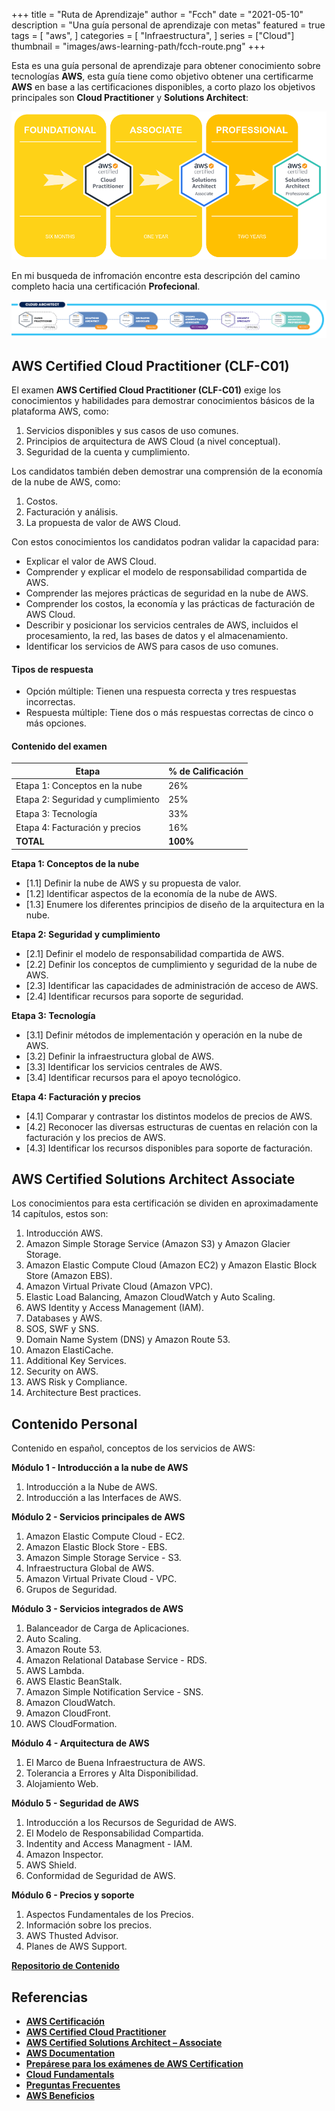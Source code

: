 +++
title = "Ruta de Aprendizaje"
author = "Fcch"
date = "2021-05-10"
description = "Una guía personal de aprendizaje con metas"
featured = true
tags = [
  "aws",
]
categories = [
    "Infraestructura",
]
series = ["Cloud"]
thumbnail = "images/aws-learning-path/fcch-route.png"
+++

Esta es una guía personal de aprendizaje para obtener conocimiento sobre tecnologías **AWS**, esta guía tiene como objetivo obtener una certificarme **AWS** en base a las certificaciones disponibles, a corto plazo los objetivos principales son **Cloud Practitioner** y **Solutions Architect**: 

![](/images/aws-learning-path/fcch-route.png)

En mi busqueda de infromación encontre esta descripción del camino completo hacia una certificación **Profecional**.

![](/images/aws-learning-path/aws-route-complete.png)

## AWS Certified Cloud Practitioner (CLF-C01)

El examen **AWS Certified Cloud Practitioner (CLF-C01)** exige los conocimientos y habilidades para demostrar conocimientos básicos de la plataforma AWS, como: 

1. Servicios disponibles y sus casos de uso comunes.
2. Principios de arquitectura de AWS Cloud (a nivel conceptual).
3. Seguridad de la cuenta y cumplimiento.

Los candidatos también deben demostrar una comprensión de la economía de la nube de AWS, como: 

1. Costos.
2. Facturación y análisis.
3. La propuesta de valor de AWS Cloud.

Con estos conocimientos los candidatos podran validar la capacidad para: 

- Explicar el valor de AWS Cloud.
- Comprender y explicar el modelo de responsabilidad compartida de AWS.
- Comprender las mejores prácticas de seguridad en la nube de AWS.
- Comprender los costos, la economía y las prácticas de facturación de AWS Cloud.
- Describir y posicionar los servicios centrales de AWS, incluidos el procesamiento, la red, las bases de datos y el almacenamiento.
- Identificar los servicios de AWS para casos de uso comunes.

#### Tipos de respuesta

- Opción múltiple: Tienen una respuesta correcta y tres respuestas incorrectas.
- Respuesta múltiple: Tiene dos o más respuestas correctas de cinco o más opciones.

#### Contenido del examen

| **Etapa**                         | **% de Calificación** |
| --------------------------------- | --------------------- |
| Etapa 1: Conceptos en la nube     | 26%                   |
| Etapa 2: Seguridad y cumplimiento | 25%                   |
| Etapa 3: Tecnología               | 33%                   |
| Etapa 4: Facturación y precios    | 16%                   |
| **TOTAL**                         | **100%**              |


**Etapa 1: Conceptos de la nube**

- [1.1] Definir la nube de AWS y su propuesta de valor.
- [1.2] Identificar aspectos de la economía de la nube de AWS.
- [1.3] Enumere los diferentes principios de diseño de la arquitectura en la nube.

**Etapa 2: Seguridad y cumplimiento**

- [2.1] Definir el modelo de responsabilidad compartida de AWS.
- [2.2] Definir los conceptos de cumplimiento y seguridad de la nube de AWS.
- [2.3] Identificar las capacidades de administración de acceso de AWS.
- [2.4] Identificar recursos para soporte de seguridad.

**Etapa 3: Tecnología**

- [3.1] Definir métodos de implementación y operación en la nube de AWS.
- [3.2] Definir la infraestructura global de AWS.
- [3.3] Identificar los servicios centrales de AWS.
- [3.4] Identificar recursos para el apoyo tecnológico.

**Etapa 4: Facturación y precios**

- [4.1] Comparar y contrastar los distintos modelos de precios de AWS.
- [4.2] Reconocer las diversas estructuras de cuentas en relación con la facturación y los precios de AWS.
- [4.3] Identificar los recursos disponibles para soporte de facturación.

## AWS Certified Solutions Architect Associate

Los conocimientos para esta certificación se dividen en aproximadamente 14 capítulos, estos son:

1. Introducción AWS.
2. Amazon Simple Storage Service (Amazon S3) y Amazon Glacier Storage.
3. Amazon Elastic Compute Cloud (Amazon EC2) y Amazon Elastic Block Store (Amazon EBS).
4. Amazon Virtual Private Cloud (Amazon VPC).
5. Elastic Load Balancing, Amazon CloudWatch y Auto Scaling.
6. AWS Identity y Access Management (IAM).
7. Databases y AWS.
8. SOS, SWF y SNS.
9. Domain Name System (DNS) y Amazon Route 53.
10. Amazon ElastiCache.
11. Additional Key Services.
12. Security on AWS.
13. AWS Risk y Compliance.
14. Architecture Best practices.

## Contenido Personal

Contenido en español, conceptos de los servicios de AWS:

**Módulo 1 - Introducción a la nube de AWS**

1. Introducción a la Nube de AWS.
2. Introducción a las Interfaces de AWS.

**Módulo 2 - Servicios principales de AWS**

1. Amazon Elastic Compute Cloud - EC2.
2. Amazon Elastic Block Store - EBS.
3. Amazon Simple Storage Service - S3.
4. Infraestructura Global de AWS.
5. Amazon Virtual Private Cloud - VPC.
6. Grupos de Seguridad.

**Módulo 3 - Servicios integrados de AWS**

1. Balanceador de Carga de Aplicaciones.
2. Auto Scaling.
3. Amazon Route 53.
4. Amazon Relational Database Service - RDS.
5. AWS Lambda.
6. AWS Elastic BeanStalk.
7. Amazon Simple Notification Service - SNS.
8. Amazon CloudWatch.
9. Amazon CloudFront.
10. AWS CloudFormation.

**Módulo 4 - Arquitectura de AWS**

1. El Marco de Buena Infraestructura de AWS.
2. Tolerancia a Errores y Alta Disponibilidad.
3. Alojamiento Web.

**Módulo 5 - Seguridad de AWS** 

1. Introducción a los Recursos de Seguridad de AWS.
2. El Modelo de Responsabilidad Compartida.
3. Indentity and Access Managment - IAM.
4. Amazon Inspector.
5. AWS Shield.
6. Conformidad de Seguridad de AWS.

**Módulo 6 - Precios y soporte**

1. Aspectos Fundamentales de los Precios.
2. Información sobre los precios.
3. AWS Thusted Advisor.
4. Planes de AWS Support.

[**Repositorio de Contenido**](https://github.com/fcchn4/aws-practitioner)

## Referencias

- [**AWS Certificación**](https://aws.amazon.com/certification/)
- [**AWS Certified Cloud Practitioner**](https://aws.amazon.com/certification/certified-cloud-practitioner/)
- [**AWS Certified Solutions Architect – Associate**](https://aws.amazon.com/certification/certified-solutions-architect-associate/)
- [**AWS Documentation**](https://docs.aws.amazon.com/)
- [**Prepárese para los exámenes de AWS Certification**](https://aws.amazon.com/es/certification/certification-prep/)
- [**Cloud Fundamentals**](https://www.aws.training/)
- [**Preguntas Frecuentes**](https://aws.amazon.com/es/certification/faqs/)
- [**AWS Beneficios**](https://aws.amazon.com/es/certification/benefits/)